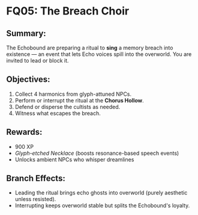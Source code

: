 # FQ05: The Breach Choir

## Summary:
The Echobound are preparing a ritual to **sing** a memory breach into existence — an event that lets Echo voices spill into the overworld. You are invited to lead or block it.

## Objectives:
1. Collect 4 harmonics from glyph-attuned NPCs.  
2. Perform or interrupt the ritual at the **Chorus Hollow**.  
3. Defend or disperse the cultists as needed.  
4. Witness what escapes the breach.

## Rewards:
- 900 XP  
- *Glyph-etched Necklace* (boosts resonance-based speech events)  
- Unlocks ambient NPCs who whisper dreamlines

## Branch Effects:
- Leading the ritual brings echo ghosts into overworld (purely aesthetic unless resisted).  
- Interrupting keeps overworld stable but splits the Echobound's loyalty.
